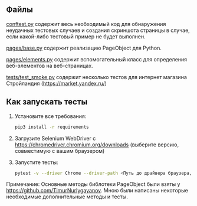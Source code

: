 Файлы
-----

[conftest.py](conftest.py) содержит весь необходимый код для обнаружения неудачных тестовых случаев и создания
скриншота страницы в случае, если какой-либо тестовый пример не будет выполнен.

[pages/base.py](pages/base.py) содержит реализацию PageObject для Python.

[pages/elements.py](pages/elements.py) содержит вспомогательный класс для определения веб-элементов на веб-страницах.

[tests/test_smoke.py](test/test_smoke.py) содержит несколько тестов для интернет магазина Стройландия (https://market.yandex.ru/)


Как запускать тесты
----------------

1) Установите все требования:

    ```bash
    pip3 install -r requirements
    ```

2) Загрузите Selenium WebDriver с https://chromedriver.chromium.org/downloads (выберите версию, совместимую с вашим браузером)
3) Запустите тесты:

    ```bash
    pytest -v --driver Chrome --driver-path <Путь до драйвера браузера, загруженного на шаге 2>
    ```

Примечание: Основные методы библотеки PageObject были взяты у https://github.com/TimurNurlygayanov.
Мною были написаны некоторые необходимые дополнительные методы и тесты.